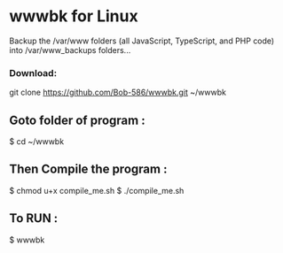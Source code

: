 # wwwbk for Linux
Backup the /var/www folders (all JavaScript, TypeScript, and PHP code) into /var/www_backups folders...

### Download:
git clone https://github.com/Bob-586/wwwbk.git ~/wwwbk

## Goto folder of program :
$ cd ~/wwwbk
## Then Compile the program :
$ chmod u+x compile_me.sh
$ ./compile_me.sh

## To RUN :
$ wwwbk
